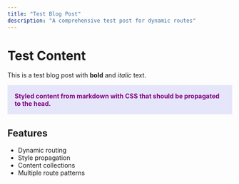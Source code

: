 ```yaml
---
title: "Test Blog Post"
description: "A comprehensive test post for dynamic routes"
---
```


# Test Content

This is a test blog post with **bold** and *italic* text.

<style>
.markdown-content {
  color: purple;
  font-weight: bold;
  background: lavender;
  padding: 1rem;
}
</style>

<div class="markdown-content">
  Styled content from markdown with CSS that should be propagated to the head.
</div>

## Features

- Dynamic routing
- Style propagation
- Content collections
- Multiple route patterns
